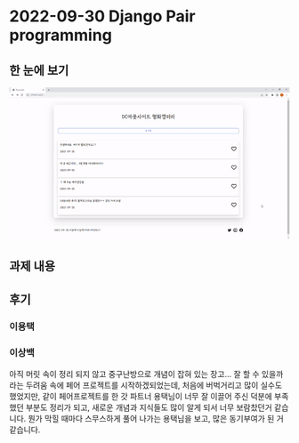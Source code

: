 # 2022-09-30 Django Pair programming

## 한 눈에 보기
![pairpjt](./completed.gif)

## 과제 내용

## 후기
### 이용택

### 이상백

아직 머릿 속이 정리 되지 않고 중구난방으로 개념이 잡혀 있는 장고... 잘 할 수 있을까 라는 두려움 속에 
페어 프로젝트를 시작하겠되었는데, 처음에 버벅거리고 많이 실수도 했었지만, 같이 페어프로젝트를 한 갓 파트너
용택님이 너무 잘 이끌어 주신 덕분에 부족했던 부분도 정리가 되고, 새로운 개념과 지식들도 많이 알게
되서 너무 보람찼던거 같습니다. 뭔가 막힐 때마다 스무스하게 풀어 나가는 용택님을 보고, 많은 동기부여가
된 거 같습니다.